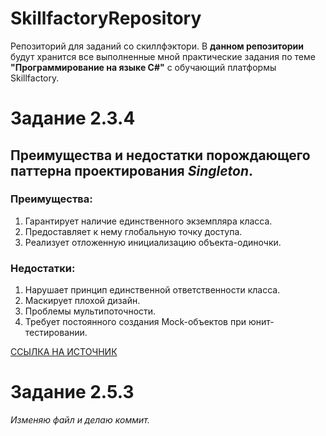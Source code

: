# SkillfactoryRepository
Репозиторий для заданий со скиллфэктори.
В **данном репозитории** будут хранится все выполненные мной практические задания по теме **"Программирование на языке C#"** с обучающий платформы Skillfactory.

# Задание 2.3.4
## Преимущества и недостатки порождающего паттерна проектирования *Singleton*.
### Преимущества:
1. Гарантирует наличие единственного экземпляра класса.
2. Предоставляет к нему глобальную точку доступа.
3. Реализует отложенную инициализацию объекта-одиночки.

### Недостатки:
1. Нарушает принцип единственной ответственности класса.
2. Маскирует плохой дизайн.
3. Проблемы мультипоточности.
4. Требует постоянного создания Mock-объектов при юнит-тестировании.

[ССЫЛКА НА ИСТОЧНИК](https://refactoring.guru/ru/design-patterns/singleton)

# Задание 2.5.3
*Изменяю файл и делаю коммит.*